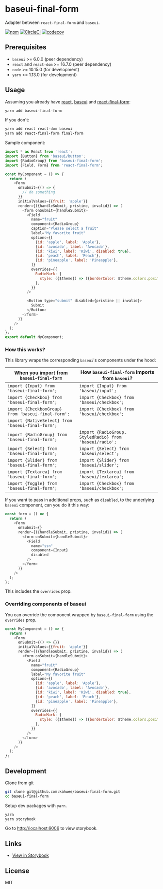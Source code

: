 # baseui-final-form

Adapter between `react-final-form` and `baseui`.

[![npm](https://img.shields.io/npm/v/baseui-final-form.svg)](https://www.npmjs.com/package/baseui-final-form)
[![CircleCI](https://circleci.com/gh/kahwee/baseui-final-form.svg?style=svg)](https://circleci.com/gh/kahwee/baseui-final-form)
[![codecov](https://codecov.io/gh/kahwee/baseui-final-form/branch/master/graph/badge.svg)](https://codecov.io/gh/kahwee/baseui-final-form)

## Prerequisites

- `baseui` >= 6.0.0 (peer dependency)
- `react` and `react-dom` >= 16.7.0 (peer dependency)
- `node` >= 10.15.0 (for development)
- `yarn` >= 1.13.0 (for development)

## Usage

Assuming you already have [react](https://reactjs.org/), [baseui](https://github.com/uber-web/baseui) and [react-final-form](https://github.com/final-form/react-final-form):

```sh
yarn add baseui-final-form
```

If you don't:

```sh
yarn add react react-dom baseui
yarn add react-final-form final-form
```

Sample component:

```javascript
import * as React from 'react';
import {Button} from 'baseui/button';
import {RadioGroup} from 'baseui-final-form';
import {Field, Form} from 'react-final-form';

const MyComponent = () => {
  return (
    <Form
      onSubmit={() => {
        // do something
      }}
      initialValues={{fruit: 'apple'}}
      render={({handleSubmit, pristine, invalid}) => (
        <form onSubmit={handleSubmit}>
          <Field
            name="fruit"
            component={RadioGroup}
            caption="Please select a fruit"
            label="My favorite fruit"
            options={[
              {id: 'apple', label: 'Apple'},
              {id: 'avocado', label: 'Avocado'},
              {id: 'kiwi', label: 'Kiwi', disabled: true},
              {id: 'peach', label: 'Peach'},
              {id: 'pineapple', label: 'Pineapple'},
            ]}
            overrides={{
              RadioMark: {
                style: ({$theme}) => ({borderColor: $theme.colors.positive}),
              },
            }}
          />

          <Button type="submit" disabled={pristine || invalid}>
            Submit
          </Button>
        </form>
      )}
    />
  );
};
export default MyComponent;
```

### How this works?

This library wraps the corresponding `baseui`'s components under the hood:

| When you import from `baseui-final-form`           | How `baseui-final-form` imports from `baseui`?          |
| -------------------------------------------------- | ------------------------------------------------------- |
| `import {Input} from 'baseui-final-form';`         | `import {Input} from 'baseui/input';`                   |
| `import {Checkbox} from 'baseui-final-form';`      | `import {Checkbox} from 'baseui/checkbox';`             |
| `import {CheckboxGroup} from 'baseui-final-form';` | `import {Checkbox} from 'baseui/checkbox';`             |
| `import {NativeSelect} from 'baseui-final-form';`  |                                                         |
| `import {RadioGroup} from 'baseui-final-form';`    | `import {RadioGroup, StyledRadio} from 'baseui/radio';` |
| `import {Select} from 'baseui-final-form';`        | `import {Select} from 'baseui/select';`                 |
| `import {Slider} from 'baseui-final-form';`        | `import {Slider} from 'baseui/slider';`                 |
| `import {Textarea} from 'baseui-final-form';`      | `import {Textarea} from 'baseui/textarea';`             |
| `import {Toggle} from 'baseui-final-form';`        | `import {Checkbox} from 'baseui/checkbox';`             |

If you want to pass in additional props, such as `disabled`, to the underlying `baseui` component, can you do it this way:

```js
const form = () => {
  return (
    <Form
      onSubmit={}
      render={({handleSubmit, pristine, invalid}) => (
        <form onSubmit={handleSubmit}>
          <Field
            name="ssn"
            component={Input}
            disabled
          />
        </form>
      )}
    />
  );
};
```

This includes the `overrides` prop.

### Overriding components of baseui

You can override the component wrapped by `baseui-final-form` using the `overrides` prop.

```javascript
const MyComponent = () => {
  return (
    <Form
      onSubmit={() => {}}
      initialValues={{fruit: 'apple'}}
      render={({handleSubmit, pristine, invalid}) => (
        <form onSubmit={handleSubmit}>
          <Field
            name="fruit"
            component={RadioGroup}
            label="My favorite fruit"
            options={[
              {id: 'apple', label: 'Apple'},
              {id: 'avocado', label: 'Avocado'},
              {id: 'kiwi', label: 'Kiwi', disabled: true},
              {id: 'peach', label: 'Peach'},
              {id: 'pineapple', label: 'Pineapple'},
            ]}
            overrides={{
              RadioMark: {
                style: ({$theme}) => ({borderColor: $theme.colors.positive}),
              },
            }}
          />
        </form>
      )}
    />
  );
};
```

## Development

Clone from git

```sh
git clone git@github.com:kahwee/baseui-final-form.git
cd baseui-final-form
```

Setup dev packages with `yarn`.

```sh
yarn
yarn storybook
```

Go to [http://localhost:6006](http://localhost:6006) to view storybook.

## Links

- [View in Storybook](https://baseui-final-form.netlify.com)

## License

MIT
